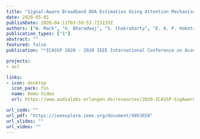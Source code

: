 ```yaml
---
title: "Signal-Aware Broadband DOA Estimation Using Attention Mechanisms"
date: 2020-05-01
publishDate: 2020-04-11T03:59:53.723233Z
authors: ["W. Mack", "U. Bharadwaj", "S. Chakrabarty", "E. A. P. Habets"]
publication_types: ["1"]
abstract: ""
featured: false
publication: "*ICASSP 2020 - 2020 IEEE International Conference on Acoustics, Speech and Signal Processing (ICASSP)*"

projects:
- asl

links:
- icon: desktop
  icon_pack: fas
  name: Demo Video
  url: https://www.audiolabs-erlangen.de/resources/2020-ICASSP-SigAwareDOA

url_code: ""
url_pdf: "https://ieeexplore.ieee.org/document/9053658"
url_slides: ""
url_video: ""
---
```



